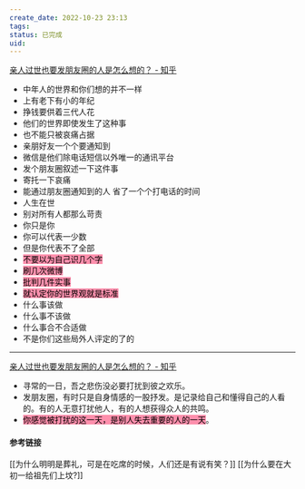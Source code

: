 ```yaml
---
create_date: 2022-10-23 23:13
tags: 
status: 已完成 
uid: 
---
```

[ 亲人过世也要发朋友圈的人是怎么想的？ - 知乎](https://www.zhihu.com/question/351689912/answer/941783967)

- 中年人的世界和你们想的并不一样
- 上有老下有小的年纪
- 挣钱要供着三代人花
- 他们的世界即使发生了这种事
- 也不能只被哀痛占据
- 亲朋好友一个个要通知到
- 微信是他们除电话短信以外唯一的通讯平台
- 发个朋友圈叙述一下这件事
- 寄托一下哀痛
- 能通过朋友圈通知到的人 省了一个个打电话的时间
- 人生在世
- 别对所有人都那么苛责
- 你只是你
- 你可以代表一少数
- 但是你代表不了全部
- <mark style="background: #FF5582A6;">不要以为自己识几个字</mark>
- <mark style="background: #FF5582A6;">刷几次微博</mark>
- <mark style="background: #FF5582A6;">批判几件实事</mark>
- <mark style="background: #FF5582A6;">就认定你的世界观就是标准</mark>
- 什么事该做
- 什么事不该做
- 什么事合不合适做
- 不是你们这些局外人评定的了的
---
[亲人过世也要发朋友圈的人是怎么想的？ - 知乎](https://www.zhihu.com/question/351689912/answer/1935179907)

- 寻常的一日，吾之悲伤没必要打扰到彼之欢乐。
- 发朋友圈，有时只是自身情感的一股抒发。是记录给自己和懂得自己的人看的。有的人无意打扰他人，有的人想获得众人的共鸣。
- <mark style="background: #FF5582A6;">你感觉被打扰的这一天，是别人失去重要的人的一天</mark>。


#### 参考链接

[[为什么明明是葬礼，可是在吃席的时候，人们还是有说有笑？]]
[[为什么要在大初一给祖先们上坟?]]
